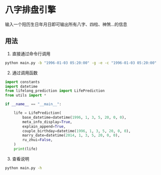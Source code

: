 # 八字排盘引擎
输入一个阳历生日年月日即可输出所有八字、四柱、神煞…的信息

## 用法
1. 直接通过命令行调用
```bash
python main.py -b "1996-01-03 05:20:00" -g -e -c "1996-01-03 05:20:00" -md "2014-01-03 05:20:00"
```

2. 通过调用函数
```python
import constants
import datetime
from lifelong_prediction import LifePrediction
from utils import *

if __name__ == "__main__":

    life = LifePrediction(
        base_datetime=datetime(1996, 1, 3, 5, 20, 0, 0),
        meta_info_display=True,
        explain_append=True,
        couple_birthday=datetime(1996, 1, 3, 5, 20, 0, 0),
        marry_date=datetime(2014, 1, 3, 5, 20, 0, 0),
        ru_zhui=False,
    )
    print(life)
```

3. 查看说明
```bash
python main.py -h 
```